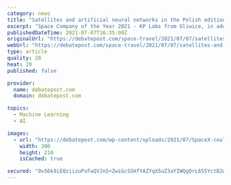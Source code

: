 ```yaml
---
category: news
title: "Satellites and artificial neural networks in the Polish edition. KP Labs and its implementations [Space24 TV]"
excerpt: "Space Company of the Year 2021 - KP Labs from Gliwice, in addition to the aforementioned prestigious award (awarded in this year's edition of the"
publishedDateTime: 2021-07-07T16:35:00Z
originalUrl: "https://debatepost.com/space-travel/2021/07/07/satellites-and-artificial-neural-networks-in-the-polish-edition-kp-labs-and-its-implementations-space24-tv/"
webUrl: "https://debatepost.com/space-travel/2021/07/07/satellites-and-artificial-neural-networks-in-the-polish-edition-kp-labs-and-its-implementations-space24-tv/"
type: article
quality: 20
heat: 20
published: false

provider:
  name: debatepost.com
  domain: debatepost.com

topics:
  - Machine Learning
  - AI

images:
  - url: "https://debatepost.com/wp-content/uploads/2021/07/SpaceX-could-send-its-Starship-into-orbit-as-early-as-300x210.jpg"
    width: 300
    height: 210
    isCached: true

secured: "OvS6k9iEQziizuPxFaQVJnS+ZwiGcSSHfYAZYqX5uZ3aYIWQgOrL655YctB2wXlkjhoHMDkJu0SWEiDtawvNmUzwg/l7HXYuMJSD0HAhwoyUHm8/E9OiANGe1AbSzEhJBzcNHLOKSMsY56rQHJoNLSiIfAbjRc2N5uqqhYLPJlx7zF+R5dxQsvqZfen6ybH/ysPxtAN3f4rSITtNWVPCHuUaCBXiJzBX36usCfVwXRLxhTpJhmc9r/K6pPxx1zmZHVMJwcwTdDLeMBU67HuBt3e1ZsjD+FnUpRcpEPsKxami3ldgKIpHeyFeF1FjwmpTXZ9cj9IajuJm7BrktCpH2raUYzO/c7Tw9bovbhdO3Q8=;wmpFc10wGl5eKPW+raSXvg=="
---
```


